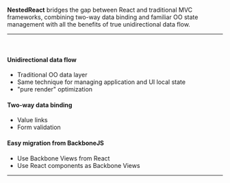 <p class="lead">
	<strong>NestedReact</strong> bridges the gap between React and traditional MVC frameworks,
	combining two-way data binding and familiar OO state management with all the benefits of true unidirectional data flow.
</p>

<hr/>
<br/>
<div class=row>
<div class=col-third>

#### Unidirectional data flow

* Traditional OO data layer
* Same technique for managing application and UI local state
* "pure render" optimization

</div>
<div class=col-third>

#### Two-way data binding

* Value links
* Form validation

</div>
<div class=col-third>

#### Easy migration from BackboneJS

* Use Backbone Views from React
* Use React components as Backbone Views

</div>
</div>

<hr/>